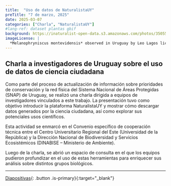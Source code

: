 ```yaml
---
title:  "Uso de datos de NaturalistaUY"
preTitle: "7 de marzo, 2025"
date: 2025-03-07
categories: ["Charla", "NaturalistaUY"]
#lang-ref: dataset plantas gbif
background: https://inaturalist-open-data.s3.amazonaws.com/photos/350556399/original.jpeg
imageLicense: |
  *Melanophryniscus montevidensis* observed in Uruguay by Leo Lagos licensed under [CC BY](http://creativecommons.org/licenses/by/4.0/) via [iNaturalist](https://www.gbif.org/occurrence/4522701835)
---
```


## Charla a investigadores de Uruguay sobre el uso de datos de ciencia ciudadana

Como parte del proceso de actualización de información sobre prioridades de conservación y la red física del Sistema Nacional de Áreas Protegidas (SNAP) de Uruguay, se realizó una charla dirigida a equipos de investigadores vinculados a este trabajo. La presentación tuvo como objetivo introducir la plataforma NaturalistaUY y mostrar cómo descargar datos generados por la ciencia ciudadana, así como explorar sus potenciales usos científicos.  

Esta actividad se enmarcó en el Convenio específico de cooperación técnica entre el Centro Universitario Regional del Este (Universidad de la República) y la Dirección Nacional de Biodiversidad y Servicios Ecosistémicos (DINABISE – Ministerio de Ambiente).

Luego de la charla, se abrió un espacio de consulta en el que los equipos pudieron profundizar en el uso de estas herramientas para enriquecer sus análisis sobre distintos grupos biológicos.

***

[Diapositivas](/assets/pdf/Charla_CURE_SNAP_2025.pdf){: .button .is-primary}{:target="_blank"}
